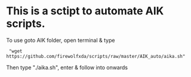 # This is a sctipt to automate AIK scripts.

To use goto AIK folder, open terminal & type

     "wget https://github.com/firewolfxda/scripts/raw/master/AIK_auto/aika.sh"

Then type "./aika.sh", enter & follow into onwards
